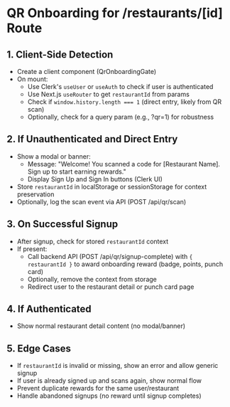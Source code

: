 # QR Onboarding for /restaurants/[id] Route

## 1. Client-Side Detection
- Create a client component (QrOnboardingGate)
- On mount:
  - Use Clerk's `useUser` or `useAuth` to check if user is authenticated
  - Use Next.js `useRouter` to get `restaurantId` from params
  - Check if `window.history.length === 1` (direct entry, likely from QR scan)
  - Optionally, check for a query param (e.g., ?qr=1) for robustness

## 2. If Unauthenticated and Direct Entry
- Show a modal or banner:
  - Message: "Welcome! You scanned a code for [Restaurant Name]. Sign up to start earning rewards."
  - Display Sign Up and Sign In buttons (Clerk UI)
- Store `restaurantId` in localStorage or sessionStorage for context preservation
- Optionally, log the scan event via API (POST /api/qr/scan)

## 3. On Successful Signup
- After signup, check for stored `restaurantId` context
- If present:
  - Call backend API (POST /api/qr/signup-complete) with `{ restaurantId }` to award onboarding reward (badge, points, punch card)
  - Optionally, remove the context from storage
  - Redirect user to the restaurant detail or punch card page

## 4. If Authenticated
- Show normal restaurant detail content (no modal/banner)

## 5. Edge Cases
- If `restaurantId` is invalid or missing, show an error and allow generic signup
- If user is already signed up and scans again, show normal flow
- Prevent duplicate rewards for the same user/restaurant
- Handle abandoned signups (no reward until signup completes) 